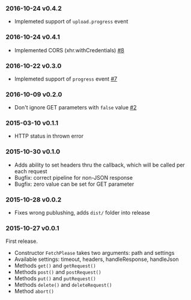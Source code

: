 ### 2016-10-24 v0.4.2

 * Implemeted support of `upload.progress` event

### 2016-10-24 v0.4.1

 * Implemented CORS (xhr.withCredentials) [#8](https://github.com/albburtsev/fetch-please/pull/8)

### 2016-10-22 v0.3.0

 * Implemeted support of `progress` event [#7](https://github.com/albburtsev/fetch-please/issues/7)

### 2016-10-09 v0.2.0

 * Don't ignore GET parameters with `false` value [#2](https://github.com/albburtsev/fetch-please/issues/2)

### 2015-03-10 v0.1.1

 * HTTP status in thrown error

### 2015-10-30 v0.1.0

 * Adds ability to set headers thru the callback, which will be called per each request
 * Bugfix: correct pipeline for non-JSON response
 * Bugfix: zero value can be set for GET parameter

### 2015-10-28 v0.0.2

 * Fixes wrong publushing, adds ```dist/``` folder into release

### 2015-10-27 v0.0.1

First release.

 * Constructor ```FetchPlease``` takes two arguments: path and settings
 * Available settings: timeout, headers, handleResponse, handleJson
 * Methods ```get()``` and ```getRequest()```
 * Methods ```post()``` and ```postRequest()```
 * Methods ```put()``` and ```putRequest()```
 * Methods ```delete()``` and ```deleteRequest()```
 * Method ```abort()```
